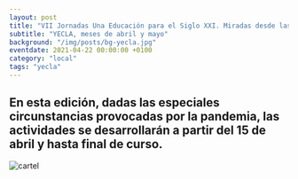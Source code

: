 ```yaml
---
layout: post
title: "VII Jornadas Una Educación para el Siglo XXI. Miradas desde las Ciencias y las Artes"
subtitle: "YECLA, meses de abril y mayo"
background: "/img/posts/bg-yecla.jpg"
eventdate: 2021-04-22 00:00:00 +0100
category: "local"
tags: "yecla"
---
```

## En esta edición, dadas las especiales circunstancias provocadas por la pandemia, las actividades se desarrollarán a partir del 15 de abril y hasta final de curso.  
![cartel](/img/posts/1campañapub.png)
